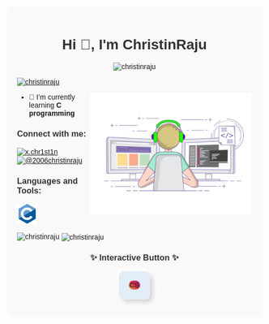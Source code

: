 
<div style="background-color: #f9f9f9; padding: 20px; border-radius: 10px; font-family: 'Arial', sans-serif;">

<h1 align="center" style="color: #333;">Hi 👋, I'm ChristinRaju</h1>

<p align="center"> 
    <img src="https://komarev.com/ghpvc/?username=christinraju&label=Profile%20views&color=0e75b6&style=flat" alt="christinraju" /> 
</p>

<p align="left"> 
    <a href="https://github.com/ryo-ma/github-profile-trophy">
        <img src="https://github-profile-trophy.vercel.app/?username=christinraju" alt="christinraju" />
    </a> 
</p>

<img align="right" alt="Coding" width="320" src="https://raw.githubusercontent.com/devSouvik/devSouvik/master/gif3.gif">

- 🌱 I’m currently learning **C programming**

<h3 align="left" style="color: #333;">Connect with me:</h3>
<p align="left">
    <a href="https://instagram.com/x.chr1st1n" target="blank">
        <img align="center" src="https://raw.githubusercontent.com/rahuldkjain/github-profile-readme-generator/master/src/images/icons/Social/instagram.svg" alt="x.chr1st1n" height="30" width="40" />
    </a>
    <a href="https://www.hackerrank.com/@2006christinraju" target="blank">
        <img align="center" src="https://raw.githubusercontent.com/rahuldkjain/github-profile-readme-generator/master/src/images/icons/Social/hackerrank.svg" alt="@2006christinraju" height="30" width="40" />
    </a>
</p>

<h3 align="left" style="color: #333;">Languages and Tools:</h3>
<p align="left"> 
    <a href="https://www.cprogramming.com/" target="_blank" rel="noreferrer"> 
        <img src="https://raw.githubusercontent.com/devicons/devicon/master/icons/c/c-original.svg" alt="c" width="40" height="40"/> 
    </a> 
</p>

<p><img align="left" src="https://github-readme-stats.vercel.app/api/top-langs?username=christinraju&show_icons=true&locale=en&layout=compact" alt="christinraju" /></p>

<p>&nbsp;<img align="center" src="https://github-readme-stats.vercel.app/api?username=christinraju&show_icons=true&locale=en" alt="christinraju" /></p>

<!-- Custom Button Code -->
<h3 align="center" style="color: #333;">✨ Interactive Button ✨</h3>
<p align="center">
    <button class="btn">
        <div class="svgContainer">
            <span style="color: #333; font-weight: bold;">CS</span>
            <div class="BG"></div>
        </div>
    </button>
</p>

<!-- Add the CSS for the custom button -->
<style>
  .btn {
    display: grid;
    place-items: center;
    background: #e3edf7;
    padding: 1.4em;
    border-radius: 10px;
    box-shadow: 6px 6px 10px -1px rgba(0,0,0,0.15),
                -6px -6px 10px -1px rgba(255,255,255,0.7);
    border: 1px solid rgba(0,0,0,0);
    cursor: pointer;
    transition: transform 0.5s;
  }

  .btn:hover {
    box-shadow: inset 4px 4px 6px -1px rgba(0,0,0,0.2),
                inset -4px -4px 6px -1px rgba(255,255,255,0.7),
                -0.5px -0.5px 0px rgba(255,255,255,1),
                0.5px 0.5px 0px rgba(0,0,0,0.15),
                0px 12px 10px -10px rgba(0,0,0,0.05);
    border: 1px solid rgba(0,0,0,0.1);
    transform: translateY(0.5em);
  }

  .btn svg {
    transition: transform 0.5s;
  }

  .btn:hover svg {
    transform: scale(0.9);
    fill: #333333;
  }

  .Btn {
    width: 45px;
    height: 45px;
    display: flex;
    align-items: center;
    justify-content: center;
    border: none;
    background-color: transparent;
    position: relative;
    border-radius: 7px;
    cursor: pointer;
    transition: all .3s;
  }

  .svgContainer {
    width: 100%;
    height: 100%;
    display: flex;
    align-items: center;
    justify-content: center;
    background-color: transparent;
    backdrop-filter: blur(4px);
    letter-spacing: 0.8px;
    border-radius: 10px;
    transition: all .3s;
    border: 1px solid rgba(156, 156, 156, 0.466);
  }

  .BG {
    position: absolute;
    content: "";
    width: 100%;
    height: 100%;
    background: #f09433;
    background: -moz-linear-gradient(45deg, #f09433 0%, #e6683c 25%, #dc2743 50%, #cc2366 75%, #bc1888 100%);
    background: -webkit-linear-gradient(45deg, #f09433 0%,#e6683c 25%,#dc2743 50%,#cc2366 75%,#bc1888 100%);
    background: linear-gradient(45deg, #f09433 0%,#e6683c 25%,#dc2743 50%,#cc2366 75%,#bc1888 100%);
    filter: progid:DXImageTransform.Microsoft.gradient( startColorstr='#f09433', endColorstr='#bc1888',GradientType=1 );
    z-index: -1;
    border-radius: 9px;
    pointer-events: none;
    transition: all .3s;
  }

  .Btn:hover .BG {
    transform: rotate(35deg);
    transform-origin: bottom;
  }

  .Btn:hover .svgContainer {
    background-color: rgba(156, 156, 156, 0.466);
  }
</style>

</div>
